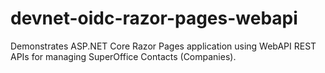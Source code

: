 # devnet-oidc-razor-pages-webapi
Demonstrates ASP.NET Core Razor Pages application using WebAPI REST APIs for managing SuperOffice Contacts (Companies).
